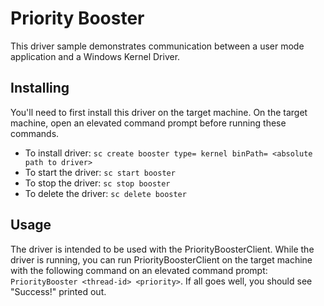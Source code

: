 # Priority Booster

This driver sample demonstrates communication between a user mode application and a Windows Kernel Driver.

## Installing

You'll need to first install this driver on the target machine. On the target machine, open an elevated command prompt before running these commands.

* To install driver: `sc create booster type= kernel binPath= <absolute path to driver>`
* To start the driver: `sc start booster`
* To stop the driver: `sc stop booster`
* To delete the driver: `sc delete booster`

## Usage

The driver is intended to be used with the PriorityBoosterClient. While the driver is running, you can run PriorityBoosterClient on the target machine with the following command on an elevated command prompt: `PriorityBooster <thread-id> <priority>`. If all goes well, you should see "Success!" printed out.